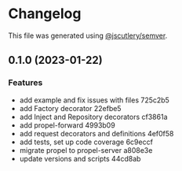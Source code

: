 # Changelog

This file was generated using [@jscutlery/semver](https://github.com/jscutlery/semver).

## 0.1.0 (2023-01-22)


### Features

* add example and fix issues with files 725c2b5
* add Factory decorator 22efbe5
* add Inject and Repository decorators cf3861a
* add propel-forward 4993b09
* add request decorators and definitions 4ef0f58
* add tests, set up code coverage 6c9eccf
* migrate propel to propel-server a808e3e
* update versions and scripts 44cd8ab
